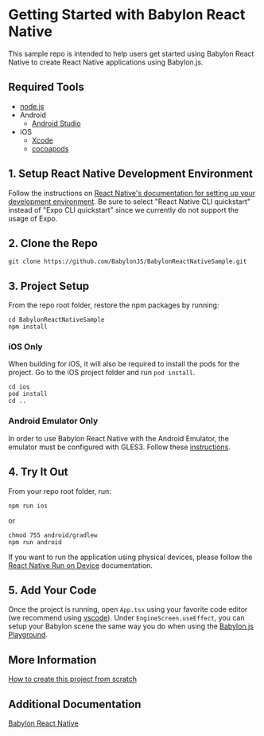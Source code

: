 # Getting Started with Babylon React Native

This sample repo is intended to help users get started using Babylon React Native to create React Native applications using Babylon.js.

## Required Tools
- [node.js](https://nodejs.org/)
- Android
    - [Android Studio](https://developer.android.com/studio/)
- iOS
    - [Xcode](https://developer.apple.com/xcode/resources/)
    - [cocoapods](https://cocoapods.org/)

## 1. Setup React Native Development Environment

Follow the instructions on [React Native's documentation for setting up your development environment](https://reactnative.dev/docs/environment-setup/). Be sure to select "React Native CLI quickstart" instead of "Expo CLI quickstart" since we currently do not support the usage of Expo. 

## 2. Clone the Repo 

```
git clone https://github.com/BabylonJS/BabylonReactNativeSample.git
```

## 3. Project Setup

From the repo root folder, restore the npm packages by running:

```
cd BabylonReactNativeSample
npm install
```

### iOS Only 

When building for iOS, it will also be required to install the pods for the project. Go to the iOS project folder and run `pod install`.

```
cd ios
pod install
cd ..
```

### Android Emulator Only

In order to use Babylon React Native with the Android Emulator, the emulator must be configured with GLES3. Follow these [instructions](docs/ANDROID_EMULATOR.md).

## 4. Try It Out

From your repo root folder, run:

```
npm run ios
```
or
```
chmod 755 android/gradlew
npm run android
```

If you want to run the application using physical devices, please follow the [React Native Run on Device](https://reactnative.dev/docs/running-on-device) documentation.

## 5. Add Your Code

Once the project is running, open `App.tsx` using your favorite code editor (we recommend using [vscode](https://code.visualstudio.com/)). Under `EngineScreen.useEffect`, you can setup your Babylon scene the same way you do when using the [Babylon.js Playground](https://www.babylonjs-playground.com/).

## More Information

[How to create this project from scratch](CREATE.md)

## Additional Documentation

[Babylon React Native](https://github.com/BabylonJS/BabylonReactNative)
